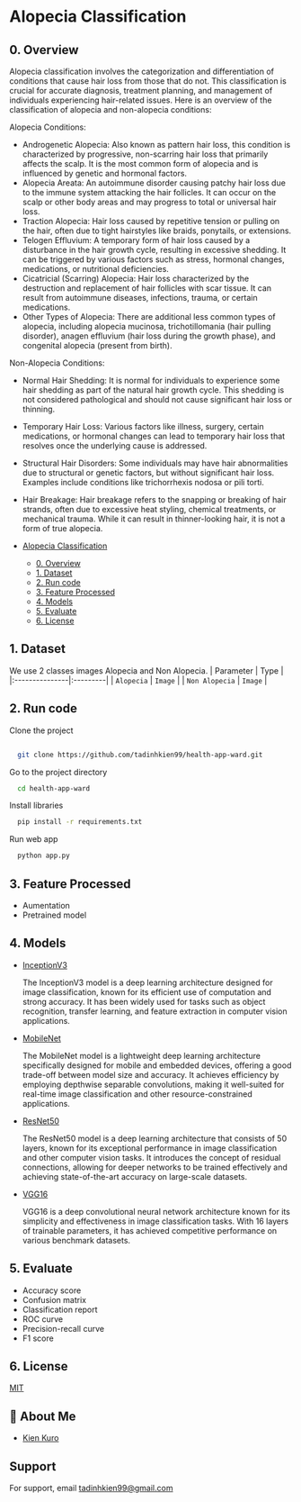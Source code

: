 # Alopecia Classification

## 0. Overview
Alopecia classification involves the categorization and differentiation of conditions that cause hair loss from those that do not. This classification is crucial for accurate diagnosis, treatment planning, and management of individuals experiencing hair-related issues. Here is an overview of the classification of alopecia and non-alopecia conditions:

Alopecia Conditions:
 - Androgenetic Alopecia: Also known as pattern hair loss, this condition is characterized by progressive, non-scarring hair loss that primarily affects the scalp. It is the most common form of alopecia and is influenced by genetic and hormonal factors.
 - Alopecia Areata: An autoimmune disorder causing patchy hair loss due to the immune system attacking the hair follicles. It can occur on the scalp or other body areas and may progress to total or universal hair loss.
 - Traction Alopecia: Hair loss caused by repetitive tension or pulling on the hair, often due to tight hairstyles like braids, ponytails, or extensions.
 - Telogen Effluvium: A temporary form of hair loss caused by a disturbance in the hair growth cycle, resulting in excessive shedding. It can be triggered by various factors such as stress, hormonal changes, medications, or nutritional deficiencies.
 - Cicatricial (Scarring) Alopecia: Hair loss characterized by the destruction and replacement of hair follicles with scar tissue. It can result from autoimmune diseases, infections, trauma, or certain medications.
 - Other Types of Alopecia: There are additional less common types of alopecia, including alopecia mucinosa, trichotillomania (hair pulling disorder), anagen effluvium (hair loss during the growth phase), and congenital alopecia (present from birth).

Non-Alopecia Conditions:
 - Normal Hair Shedding: It is normal for individuals to experience some hair shedding as part of the natural hair growth cycle. This shedding is not considered pathological and should not cause significant hair loss or thinning.
 - Temporary Hair Loss: Various factors like illness, surgery, certain medications, or hormonal changes can lead to temporary hair loss that resolves once the underlying cause is addressed.
 - Structural Hair Disorders: Some individuals may have hair abnormalities due to structural or genetic factors, but without significant hair loss. Examples include conditions like trichorrhexis nodosa or pili torti.
 - Hair Breakage: Hair breakage refers to the snapping or breaking of hair strands, often due to excessive heat styling, chemical treatments, or mechanical trauma. While it can result in thinner-looking hair, it is not a form of true alopecia.


- [Alopecia Classification](#project-title)
    - [0. Overview](#0-overview)
    - [1. Dataset](#1-dataset)
    - [2. Run code](#2-run-code)
    - [3. Feature Processed](#4-feature-processed)
    - [4. Models](#5-models)
    - [5. Evaluate](#6-evaluate)
    - [6. License](#8-license)

## 1. Dataset

We use 2 classes images Alopecia and Non Alopecia.
| Parameter      | Type     |
|:---------------|:---------|
| `Alopecia`     | `Image`  |
| `Non Alopecia` | `Image` |

## 2. Run code

Clone the project

```bash

  git clone https://github.com/tadinhkien99/health-app-ward.git
```

Go to the project directory

```bash
  cd health-app-ward
```

Install libraries

```bash
  pip install -r requirements.txt
```

Run web app

```bash
  python app.py
```

## 3. Feature Processed
- Aumentation
- Pretrained model

## 4. Models

- [InceptionV3](https://www.tensorflow.org/api_docs/python/tf/keras/applications/inception_v3/InceptionV3)

  The InceptionV3 model is a deep learning architecture designed for image classification, known for its efficient use of computation and strong accuracy. It has been widely used for tasks such as object recognition, transfer learning, and feature extraction in computer vision applications.

- [MobileNet](https://www.tensorflow.org/api_docs/python/tf/keras/applications/mobilenet/MobileNet)

  The MobileNet model is a lightweight deep learning architecture specifically designed for mobile and embedded devices, offering a good trade-off between model size and accuracy. It achieves efficiency by employing depthwise separable convolutions, making it well-suited for real-time image classification and other resource-constrained applications.

- [ResNet50](https://www.tensorflow.org/api_docs/python/tf/keras/applications/resnet50/ResNet50)

  The ResNet50 model is a deep learning architecture that consists of 50 layers, known for its exceptional performance in image classification and other computer vision tasks. It introduces the concept of residual connections, allowing for deeper networks to be trained effectively and achieving state-of-the-art accuracy on large-scale datasets.

- [VGG16](https://www.tensorflow.org/api_docs/python/tf/keras/applications/vgg16/VGG16)
 
  VGG16 is a deep convolutional neural network architecture known for its simplicity and effectiveness in image classification tasks. With 16 layers of trainable parameters, it has achieved competitive performance on various benchmark datasets.

## 5. Evaluate

- Accuracy score
- Confusion matrix
- Classification report
- ROC curve
- Precision-recall curve
- F1 score

## 6. License

[MIT](https://choosealicense.com/licenses/mit/)

## 🚀 About Me

- [Kien Kuro](https://github.com/tadinhkien99)

## Support

For support, email tadinhkien99@gmail.com
